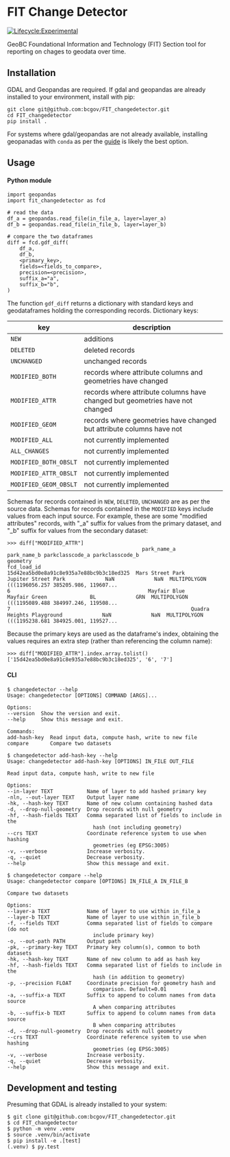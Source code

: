 # FIT Change Detector

[![Lifecycle:Experimental](https://img.shields.io/badge/Lifecycle-Experimental-339999)](https://github.com/bcgov/repomountie/blob/master/doc/lifecycle-badges.md)

GeoBC Foundational Information and Technology (FIT) Section tool for reporting on chages to geodata over time.

## Installation

GDAL and Geopandas are required. If gdal and geopandas are already installed to your environment, install with pip:

	git clone git@github.com:bcgov/FIT_changedetector.git
	cd FIT_changedetector
	pip install .

For systems where gdal/geopandas are not already available, installing geopanadas with `conda` as per the [guide](https://geopandas.org/en/stable/getting_started/install.html#creating-a-new-environment) is likely the best option.


## Usage

#### Python module

	import geopandas
	import fit_changedetector as fcd

	# read the data
	df_a = geopandas.read_file(in_file_a, layer=layer_a)
    df_b = geopandas.read_file(in_file_b, layer=layer_b)

	# compare the two dataframes
	diff = fcd.gdf_diff(
        df_a,
        df_b,
        <primary_key>,
        fields=<fields_to_compare>,
        precision=<precision>,
        suffix_a="a",
        suffix_b="b",
    )

The function `gdf_diff` returns a dictionary with standard keys and geodataframes holding the corresponding records.
Dictionary keys:

| key | description |
|-----|-------------|
| `NEW` | additions |
| `DELETED` | deleted records |
| `UNCHANGED` | unchanged records |
| `MODIFIED_BOTH` | records where attribute columns and geometries have changed |
| `MODIFIED_ATTR` | records where attribute columns have changed but geometries have not changed |
| `MODIFIED_GEOM` | records where geometries have changed but attribute columns have not |
| `MODIFIED_ALL` |                    not currently implemented |
| `ALL_CHANGES` |                     not currently implemented |
| `MODIFIED_BOTH_OBSLT` |             not currently implemented |
| `MODIFIED_ATTR_OBSLT` |             not currently implemented |
| `MODIFIED_GEOM_OBSLT` |             not currently implemented |


Schemas for records contained in `NEW`, `DELETED`, `UNCHANGED` are as per the source data.
Schemas for records contained in the `MODIFIED` keys include values from each input source.  For example, these are 
some "modified attributes" records, with "_a" suffix for values from the primary dataset, and "_b" suffix for values 
from the secondary dataset:

	>>> diff["MODIFIED_ATTR"]
												park_name_a                park_name_b parkclasscode_a parkclasscode_b                                           geometry
	fcd_load_id                                                                                                                                                             
	15d42ea5bd0e8a91c8e935a7e88bc9b3c18ed325  Mars Street Park        Jupiter Street Park             NaN             NaN  MULTIPOLYGON (((1196056.257 385205.986, 119607...
	6                                             Mayfair Blue              Mayfair Green              BL             GRN  MULTIPOLYGON (((1195089.488 384997.246, 119508...
	7                                                           Quadra Heights Playground             NaN             NaN  MULTIPOLYGON (((1195238.681 384925.001, 119527...

Because the primary keys are used as the dataframe's index, obtaining the values requires an extra step (rather than referencing the column name):

	>>> diff["MODIFIED_ATTR"].index.array.tolist()
	['15d42ea5bd0e8a91c8e935a7e88bc9b3c18ed325', '6', '7']


#### CLI

	$ changedetector --help
	Usage: changedetector [OPTIONS] COMMAND [ARGS]...

	Options:
	--version  Show the version and exit.
	--help     Show this message and exit.

	Commands:
	add-hash-key  Read input data, compute hash, write to new file
	compare       Compare two datasets

	$ changedetector add-hash-key --help
	Usage: changedetector add-hash-key [OPTIONS] IN_FILE OUT_FILE

	Read input data, compute hash, write to new file

	Options:
	--in-layer TEXT           Name of layer to add hashed primary key
	-nln, --out-layer TEXT    Output layer name
	-hk, --hash-key TEXT      Name of new column containing hashed data
	-d, --drop-null-geometry  Drop records with null geometry
	-hf, --hash-fields TEXT   Comma separated list of fields to include in the
								hash (not including geometry)
	--crs TEXT                Coordinate reference system to use when hashing
								geometries (eg EPSG:3005)
	-v, --verbose             Increase verbosity.
	-q, --quiet               Decrease verbosity.
	--help                    Show this message and exit.

	$ changedetector compare --help
	Usage: changedetector compare [OPTIONS] IN_FILE_A IN_FILE_B

  	Compare two datasets

	Options:
	--layer-a TEXT            Name of layer to use within in_file_a
	--layer-b TEXT            Name of layer to use within in_file_b
	-f, --fields TEXT         Comma separated list of fields to compare (do not
								include primary key)
	-o, --out-path PATH       Output path
	-pk, --primary-key TEXT   Primary key column(s), common to both datasets
	-hk, --hash-key TEXT      Name of new column to add as hash key
	-hf, --hash-fields TEXT   Comma separated list of fields to include in the
								hash (in addition to geometry)
	-p, --precision FLOAT     Coordinate precision for geometry hash and
								comparison. Default=0.01
	-a, --suffix-a TEXT       Suffix to append to column names from data source
								A when comparing attributes
	-b, --suffix-b TEXT       Suffix to append to column names from data source
								B when comparing attributes
	-d, --drop-null-geometry  Drop records with null geometry
	--crs TEXT                Coordinate reference system to use when hashing
								geometries (eg EPSG:3005)
	-v, --verbose             Increase verbosity.
	-q, --quiet               Decrease verbosity.
	--help                    Show this message and exit.
## Development and testing

Presuming that GDAL is already installed to your system:

	$ git clone git@github.com:bcgov/FIT_changedetector.git
	$ cd FIT_changedetector
	$ python -m venv .venv
	$ source .venv/bin/activate
	$ pip install -e .[test]
	(.venv) $ py.test